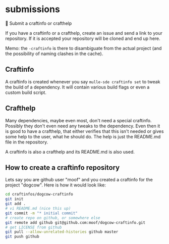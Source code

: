 # submissions

📩 Submit a craftinfo or crafthelp

If you have a craftinfo or a crafthelp, create an issue and send a link to your repository. 
If it is accepted your repository will be cloned and end up here.

Memo: the `-craftinfo` is there to disambiguate from the actual project (and the possibility of naming clashes in the cache).

## Craftinfo

A craftinfo is created whenever you say `mulle-sde craftinfo set` to tweak the build of a dependency.
It will contain various build flags or even a custom build script.

## Crafthelp

Many dependencies, maybe even most, don't need a special craftinfo. Possibly they don't even need any
tweaks to the dependency. Even then it is good to have a crafthelp, that either verifies that this
isn't needed or gives some help to the user, what he should do.
The help is just the README.md file in the repository.

A craftinfo is also a crafthelp and its README.md is also used.

## How to create a craftinfo repository

Lets say you are github user "moof" and you created a craftinfo for the project "dogcow".
Here is how it would look like:

``` bash
cd craftinfos/dogcow-craftinfo
git init
git add .
# vi README.md (nice this up)
git commit -m "* initial commit"
# create repo on github, or somewhere else
git remote add github git@github.com:moof/dogcow-craftinfo.git
# get LICENSE from github
git pull --allow-unrelated-histories github master
git push github
```



